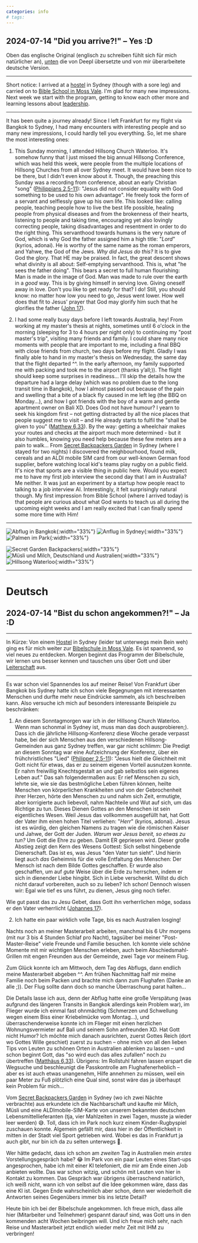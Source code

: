 ```yaml
---
categories: info
# tags: 
---
```


## 2024-07-14 "Did you arrive?!" – Yes :D
Oben das englische Original (englisch zu schreiben fühlt sich für mich natürlicher an), [unten](#deutsch) die von Deepl übersetzte und von mir überarbeitete deutsche Version.

---
Short notice: I arrived at a [hostel](https://maps.app.goo.gl/s1vRoU7xFL2MwnQJ6) in Sydney (though with a sore leg) and carried on to [Bible School in Moss Vale](https://maps.app.goo.gl/guYgvbnT5NgDzsxR6). I'm glad for many new impressions. Next week we start with the program, getting to know each other more and learning lessons about [leadership](https://capernwrayaustralia.org/study/#BDL).

---

It has been quite a journey already! Since I left Frankfurt for my flight via Bangkok to Sydney, I had many encounters with interesting people and so many new impressions, I could hardly tell you everything. So, let me share the most interesting ones:

1) This Sunday morning, I attended Hillsong Church Waterloo. It's somehow funny that I just missed the big annual Hillsong Conference, which was held this week, were people from the multiple locations of Hillsong Churches from all over Sydney meet. It would have been nice to be there, but I didn't even know about it. Though, the preaching this Sunday was a recording from conference, about an early Christian "song" ([Philippians 2,5-11](https://www.bibleserver.com/NIV/Philippians2%3A5-11)): "Jesus did not consider equality with God something to be used to his own advantage". He freely took the form of a servant and selflessly gave up his own life. This looked like: calling people, teaching people how to live the best life possible, healing people from physical diseases and from the brokenness of their hearts, listening to people and taking time, encouraging yet also lovingly correcting people, taking disadvantages and resentment in order to do the right thing. This servanthood towards humans is the very nature of God, which is why God the father assigned him a high title: "_Lord_" (kyrios, adonai). He is worthy of the same name as the roman emperors, and Yahwe, the God of the Jews.
_Why did Jesus do this?_ It is to give God the glory. That HE may be praised. In fact, the great descent shows what divinity is all about: Self-emptying servanthood. This is, what "he sees the father doing".
This bears a secret to full human flourishing: Man is made in the image of God. Man was made to rule over the earth in a _good_ way. This is by giving himself in serving love. Giving oneself away in love. Don't you like to get ready for that? I do!
Still, you should know: no matter how low you need to go, Jesus went lower. How well does that fit to Jesus' prayer that God may glorify him such that he glorifies the father ([John 17](https://www.bibleserver.com/NIV/John17)).

2) I had some really busy days before I left towards Australia, hey!
From working at my master's thesis at nights, sometimes until 6 o'clock in the morning (sleeping for 3 to 4 hours per night only) to continuing my "post master's trip", visiting many friends and family. I could share many nice moments with people that are important to me, including a final BBQ with close friends from church, two days before my flight. 
Gladly I was finally able to hand in my master's thesis on Wednesday, the same day that the flight departed ^^. In the early afternoon, my family supported me with packing and took me to the airport (thanks y’all;)). The flight should keep some surprises in readiness...
I'll skip the details how the departure had a large delay (which was no problem due to the long transit time in Bangkok), how I almost passed out because of the pain and swelling that a bite of a black fly caused in me left leg (the BBQ on Monday...), and how I got friends with the boy of a warm and gentle apartment owner on Bali XD. Does God not have humour? I yearn to seek his kingdom first – not getting distracted by all the nice places that people suggest me to visit – and He already starts to fulfil the "shall be given to you" ([Matthew 6,33](https://www.bibleserver.com/NIV/Matthew6%3A33)). By the way: getting a wheelchair makes your routes and checks at the airport much more determined - but it also humbles, knowing you need help because these few meters are a pain to walk...
From [Secret Backpackers Garden](https://maps.app.goo.gl/s1vRoU7xFL2MwnQJ6) in Sydney (where I stayed for two nights) I discovered the neighbourhood, found milk, cereals and an ALDI mobile SIM card from our well-known German food supplier, before watching local kid's teams play rugby on a public field. It's nice that sports are a visible thing in public here.
Would you expect me to have my first job interview the second day that I am in Australia? Me neither. It was just an experiment by a startup how people react to talking to a job interview AI. Interestingly, it felt surprisingly natural though.
My first impression from Bible School (where I arrived today) is that people are curious about what God wants to teach us all during the upcoming eight weeks and I am really excited that I can finally spend some more time with Him!

---
![Abflug in Bangkok](/assets/images/2024q3/P_20240711_173846.jpg){:width="33%"}
![Anflug in Sydney](/assets/images/2024q3/dP_20240712_021507.jpg){:width="33%"}
![Palmen im Park](/assets/images/2024q3/P_20240712_140456.jpg){:width="33%"}

![Secret Garden Backpackers](/assets/images/2024q3/P_20240713_145748.jpg){:width="33%"}
![Müsli und Milch, Deutschland und Australien](/assets/images/2024q3/P_20240714_112925.jpg){:width="33%"}
![Hillsong Waterloo](/assets/images/2024q3/P_20240714_090038.jpg){:width="33%"}

---
# Deutsch
## 2024-07-14 "Bist du schon angekommen?!" – Ja :D

---
In Kürze: Von einem [Hostel](https://maps.app.goo.gl/s1vRoU7xFL2MwnQJ6) in Sydney (leider tat unterwegs mein Bein weh) ging es für mich weiter zur [Bibelschule in Moss Vale](https://maps.app.goo.gl/guYgvbnT5NgDzsxR6). Es ist spannend, so viel neues zu entdecken. Morgen beginnt das Programm der Bibelschule, wir lernen uns besser kennen und tauschen uns über Gott und über [Leiterschaft](https://capernwrayaustralia.org/study/#BDL) aus.

---

Es war schon viel Spannendes los auf meiner Reise! Von Frankfurt über Bangkok bis Sydney hatte ich schon viele Begegnungen mit interessanten Menschen und durfte mehr neue Eindrücke sammeln, als ich beschreiben kann. Also versuche ich mich auf besonders interessante Beispiele zu beschränken:

1) An diesem Sonntagmorgen war ich in der Hillsong Church Waterloo. Wenn man schonmal in Sydney ist, muss man das doch ausprobieren;). Dass ich die jährliche Hillsong-Konferenz diese Woche gerade verpasst habe, bei der sich Menschen aus den verschiedenen Hillsong-Gemeinden aus ganz Sydney treffen, war gar nicht schlimm: Die Predigt an diesem Sonntag war eine Aufzeichnung der Konferenz, über ein frühchristliches "Lied" ([Philipper 2,5-11](https://www.bibleserver.com/LUT/Philipper2%3A5-11)): "Jesus hielt die Gleichheit mit Gott nicht für etwas, das er zu seinem eigenen Vorteil ausnutzen konnte. Er nahm freiwillig Knechtsgestalt an und gab selbstlos sein eigenes Leben auf." Das sah folgendermaßen aus: Er rief Menschen zu sich, lehrte sie, wie sie das bestmögliche Leben führen können, heilte Menschen von körperlichen Krankheiten und von der Gebrochenheit ihrer Herzen, hörte den Menschen zu und nahm sich Zeit, ermutigte, aber korrigierte auch liebevoll, nahm Nachteile und Wut auf sich, um das Richtige zu tun. Dieses Dienen Gottes an den Menschen ist sein eigentliches Wesen. Weil Jesus das vollkommen ausgefüllt hat, hat Gott der Vater ihm einen hohen Titel verliehen: "_Herr_" (kyrios, adonai). Jesus ist es würdig, den gleichen Namens zu tragen wie die römischen Kaiser und Jahwe, der Gott der Juden.
_Warum war Jesus bereit, so etwas zu tun?_ Um Gott die Ehre zu geben. Damit ER gepriesen wird. Dieser große Abstieg zeigt den Kern des Wesens Gottest: Sich selbst hingebende Dienerschaft. Das ist es, was Jesus "den Vater tun sieht".
Und hierin liegt auch _das_ Geheimnis für die volle Entfaltung des Menschen: Der Mensch ist nach dem Bilde Gottes geschaffen. Er wurde also geschaffen, um auf _gute_ Weise über die Erde zu herrschen, indem er sich in dienender Liebe hingibt. Sich in Liebe verschenkt. Willst du dich nicht darauf vorbereiten, auch so zu lieben? Ich schon!
Dennoch wissen wir: Egal wie tief es uns führt, zu dienen, Jesus ging noch tiefer.

Wie gut passt das zu Jesu Gebet, dass Gott ihn verherrlichen möge, sodass er den Vater verherrlicht ([Johannes 17](https://www.bibleserver.com/LUT/Johannes17)).

2) Ich hatte ein paar wirklich volle Tage, bis es nach Australien losging!

Nachts noch an meiner Masterarbeit arbeiten, manchmal bis 6 Uhr morgens (mit nur 3 bis 4 Stunden Schlaf pro Nacht), tagsüber bei meiner "Post-Master-Reise" viele Freunde und Familie besuchen. Ich konnte viele schöne Momente mit mir wichtigen Menschen erleben, auch beim Abschiedsmahl-Grillen mit engen Freunden aus der Gemeinde, zwei Tage vor meinem Flug. 

Zum Glück konnte ich am Mittwoch, dem Tag des Abflugs, dann endlich meine Masterarbeit abgeben ^^. Am frühen Nachmittag half mir meine Familie noch beim Packen und brachte mich dann zum Flughafen (Danke an alle ;)). Der Flug sollte dann doch so manche Überraschung parat halten...

Die Details lasse ich aus, denn der Abflug hatte eine große Verspätung (was aufgrund des längeren Transits in Bangkok allerdings kein Problem war), im Flieger wurde ich einmal fast ohnmächtig (Schmerzen und Schwellung wegen einem Biss einer Kriebelmücke vom Montag...), und überraschenderweise konnte ich im Flieger mit einen herzlichen Wohnungsvermieter auf Bali und seinem Sohn anfreunden XD. Hat Gott nicht Humor? Ich möchte mich danach ausrichten, zuerst Gottes Reich (dort wo Gottes Wille geschiet) zuerst zu suchen – ohne mich von all den lieben Tips von Leuten zu schönen Orten in Australien ablenken zu lassen – und schon beginnt Gott, das "so wird euch das alles zufallen" noch zu übertreffen ([Matthäus 6,33](https://www.bibleserver.com/LUT/Matthew6%3A33)). Übrigens: Im Rollstuhl fahren lassen erspart die Wegsuche und beschleunigt die Passkontrolle am Flughafenerheblich – aber es ist auch etwas unangenehm, Hilfe annehmen zu müssen, weil ein paar Meter zu Fuß plötzlich eine Qual sind, sonst wäre das ja überhaupt kein Problem für mich...

Vom [Secret Backpackers Garden](https://maps.app.goo.gl/s1vRoU7xFL2MwnQJ6) in Sydney (wo ich zwei Nächte verbrachte) aus erkundete ich die Nachbarschaft und kaufte mir Milch, Müsli und eine ALDImobile-SIM-Karte von unserem bekannten deutschen Lebensmittellieferanten (tja, vier Mahlzeiten in zwei Tagen, musste ja wieder leer werden) 😅. Toll, dass ich im Park noch kurz einem Kinder-Rugbyspiel zuschauen konnte. Algemein gefällt mir, dass hier in der Öffentlichkeit in mitten in der Stadt viel Sport getrieben wird. Wobei es das in Frankfurt ja auch gibt, nur bin ich da zu selten unterwegs 🙈.

Wer hätte gedacht, dass ich schon am _zweiten_ Tag in Australien mein _erstes_ Vorstellungsgespräch habe? 😂 Im Park von ein paar Leuten eines Start-ups angesprochen, habe ich mit einer KI telefoniert, die mir am Ende einen Job anbieten wollte. Das war schon witzig, und schön mit Leuten von hier in Kontakt zu kommen. Das Gespräch war übrigens überraschend natürlich, ich weiß nicht, wann ich von selbst auf die Idee gekommen wäre, dass das eine KI ist. Gegen Ende wahrscheinlich aber schon, denn wer wiederholt die Antworten seines Gegenübers immer bis ins letzte Detail?

Heute bin ich bei der Bibelschule angekommen. Ich freue mich, dass alle hier (Mitarbeiter und Teilnehmer) gespannt darauf sind, was Gott uns in den kommenden acht Wochen beibringen will. Und ich freue mich sehr, nach Reise und Masterarbeit jetzt endlich wieder mehr Zeit mit IHM zu verbringen!
